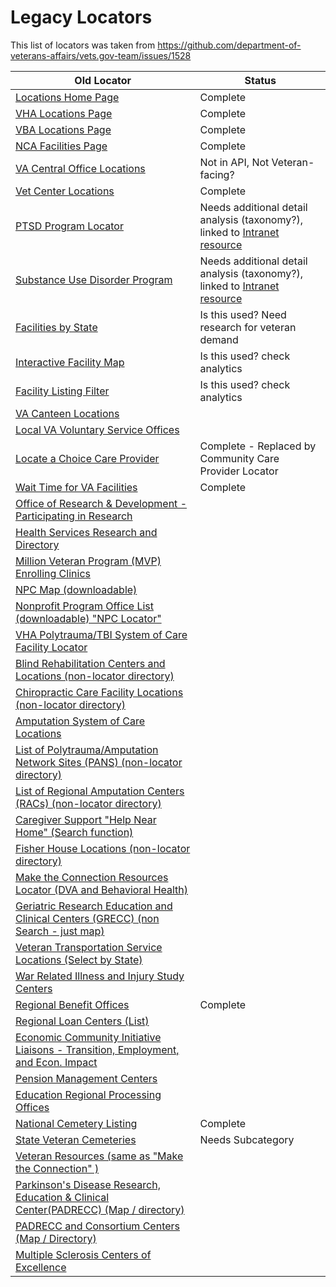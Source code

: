 # Legacy Locators

This list of locators was taken from https://github.com/department-of-veterans-affairs/vets.gov-team/issues/1528 

| Old Locator                                                                                                                                                                    | Status                                                 |
|--------------------------------------------------------------------------------------------------------------------------------------------------------------------------------|--------------------------------------------------------|
| [Locations Home Page](http://www.va.gov/directory/guide/home.asp)                                                                                                              | Complete                                               |
| [VHA Locations Page](http://www.va.gov/directory/guide/division.asp?dnum=1)                                                                                                    | Complete                                               |
| [VBA Locations Page](http://www.va.gov/directory/guide/division.asp?dnum=3)                                                                                                    | Complete                                               |
| [NCA Facilities Page](http://www.va.gov/directory/guide/division.asp?dnum=4)                                                                                                   | Complete                                               |
| [VA Central Office Locations](http://www.va.gov/directory/guide/hq.asp)                                                                                                        | Not in API, Not Veteran-facing?                        |
| [Vet Center Locations](http://www.va.gov/directory/guide/vetcenter.asp)                                                                                                        | Complete                                               |
| [PTSD Program Locator](http://www.va.gov/directory/guide/PTSD.asp)                                                                                                             |  Needs additional detail analysis (taxonomy?), linked to [Intranet resource](https://vaww.va.gov/directory/guide/home.asp)                                                      |
| [Substance Use Disorder Program](http://www.va.gov/directory/guide/SUD.asp)                                                                                                    |  Needs additional detail analysis (taxonomy?), linked to [Intranet resource](https://vaww.va.gov/directory/guide/home.asp)                                                        |
| [Facilities by State](http://www.va.gov/directory/guide/allstate.asp)                                                                                                          | Is this used? Need research for veteran demand                    |
| [Interactive Facility Map](http://www.va.gov/directory/guide/map.asp)                                                                                                          | Is this used? check analytics                                             |
| [Facility Listing Filter](http://www.va.gov/directory/guide/rpt_fac_list.cfm)                                                                                                  | Is this used? check analytics                      |
| [VA Canteen Locations](http://www.vacanteen.va.gov/CanteenLocations.php)                                                                                                       |                                                        |
| [Local VA Voluntary Service Offices](http://www.volunteer.va.gov/directory/index.asp)                                                                                          |                                                        |
| [Locate a Choice Care Provider](http://www.va.gov/opa/apps/locator)                                                                                                            | Complete - Replaced by Community Care Provider Locator |
| [Wait Time for VA Facilities](http://vapwt.trafficmanager.net )                                                                                                                | Complete                                               |
| [Office of Research & Development - Participating in Research](http://www.research.va.gov/for_veterans/volunteering-faq.cfm)                                                   |                                                        |
| [Health Services Research and Directory](http://www.hsrd.research.va.gov/for_researchers/directory/)                                                                           |                                                        |
| [Million Veteran Program (MVP) Enrolling Clinics](http://http://www.research.va.gov/mvp/all-clinics.cfm)                                                                       |                                                        |
| [NPC Map (downloadable)](http://http://www.research.va.gov/programs/nppo/npc-map.pptx)                                                                                         |                                                        |
| [Nonprofit Program Office List (downloadable) "NPC Locator"](http://http://www.research.va.gov/programs/nppo/docs/npc-list.doc)                                                |                                                        |
| [VHA Polytrauma/TBI System of Care Facility Locator](http://http://www.polytrauma.va.gov/system-of-care/care-facilities/index.asp)                                             |                                                        |
| [Blind Rehabilitation Centers and Locations (non-locator directory)](http://http://www.rehab.va.gov/PROSTHETICS/blindrehab/locations.asp)                                      |                                                        |
| [Chiropractic Care Facility Locations (non-locator directory)](http://http://www.rehab.va.gov/PROSTHETICS/chiro/locations.asp)                                                 |                                                        |
| [Amputation System of Care Locations ](http://http://www.rehab.va.gov/PROSTHETICS/asoc/ASoC_Locations.asp)                                                                     |                                                        |
| [List of Polytrauma/Amputation Network Sites (PANS) (non-locator directory)](http://http://www.rehab.va.gov/PROSTHETICS/asoc/Polytrauma_Amputation_Network_Sites_PANS.asp)     |                                                        |
| [List of Regional Amputation Centers (RACs) (non-locator directory)](http://http://www.rehab.va.gov/PROSTHETICS/asoc/Regional_Amputation_Centers.asp)                          |                                                        |
| [Caregiver Support "Help Near Home"  (Search function)](http://http://www.caregiver.va.gov/help_landing.asp)                                                                   |                                                        |
| [Fisher House Locations (non-locator directory)](http://http://www.socialwork.va.gov/Fisher_House_Locations.asp)                                                               |                                                        |
| [Make the Connection Resources Locator (DVA and Behavioral Health)](http://http://maketheconnection.net/resources)                                                             |                                                        |
| [Geriatric Research Education and Clinical Centers (GRECC) (non Search - just map)](http://http://www.va.gov/GERIATRICS/Geriatric_Research_Education_and_Clinical_Centers.asp) |                                                        |
| [Veteran Transportation Service Locations (Select by State)](http://http://www.va.gov/HEALTHBENEFITS/vtp/map.asp)                                                              |                                                        |
| [War Related Illness and Injury Study Centers](http://http://www.warrelatedillness.va.gov/WARRELATEDILLNESS/contact.asp)                                                       |                                                        |
| [Regional Benefit Offices](http://http://www.benefits.va.gov/benefits/offices.asp)                                                                                             | Complete                                               |
| [Regional Loan Centers (List)](http://http://www.benefits.va.gov/HOMELOANS/contact_rlc_info.asp)                                                                               |                                                        |
| [Economic Community Initiative Liaisons - Transition, Employment, and Econ. Impact](http://http://www.benefits.va.gov/TEEI/economic-liaisons.asp)                              |                                                        |
| [Pension Management Centers](http://http://www.benefits.va.gov/PENSION/resources-contact.asp)                                                                                  |                                                        |
| [Education Regional Processing Offices](http://http://www.benefits.va.gov/gibill/regional_processing.asp)                                                                      |                                                        |
| [National Cemetery Listing](http://http://www.cem.va.gov/cem/cems/listcem.asp)                                                                                                 | Complete                                               |
| [State Veteran Cemeteries](http://http://www.cem.va.gov/cem/grants/veterans_cemeteries.asp)                                                                                    | Needs Subcategory                                      |
| [Veteran Resources (same as "Make the Connection" )](http://https://www.veteranscrisisline.net/GetHelp/ResourceLocator.aspx)                                                   |                                                        |
| [Parkinson's Disease Research, Education & Clinical Center(PADRECC) (Map / directory)](http://http://www.parkinsons.va.gov/New_Front_Page.asp)                                 |                                                        |
| [PADRECC and Consortium Centers (Map / Directory)](http://http://www.parkinsons.va.gov/Care.asp)                                                                               |                                                        |
| [Multiple Sclerosis Centers of Excellence](http://http://www.va.gov/MS/veterans/find_a_clinic/index.asp)                                                                       |                                                        |
